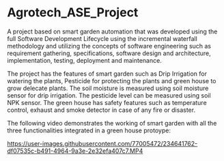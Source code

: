 # Agrotech_ASE_Project

A project based on smart garden automation that was developed using the full Software Development Lifecycle using the incremental waterfall methodology and utilizing the concepts of software engineering such as requirement gathering, specifications, software design and architecture, implementation, testing, deployment and maintenance.

The project has the features of smart garden such as Drip Irrigation for watering the plants, Pesticide for protecting the plants and green house to grow delecate plants. The soil moisture is measured using soil moisture sensor for drip irrigation. The pesticide level can be measured using soil NPK sensor. The green house has safety features such as temperature control, exhaust and smoke detector in case of any fire or disaster.

The following video demonstrates the working of smart garden with all the three functionalities integrated in a green house protoype:



https://user-images.githubusercontent.com/77005472/234641762-df07535c-b491-4964-9a3e-2e32efa407c7.MP4

